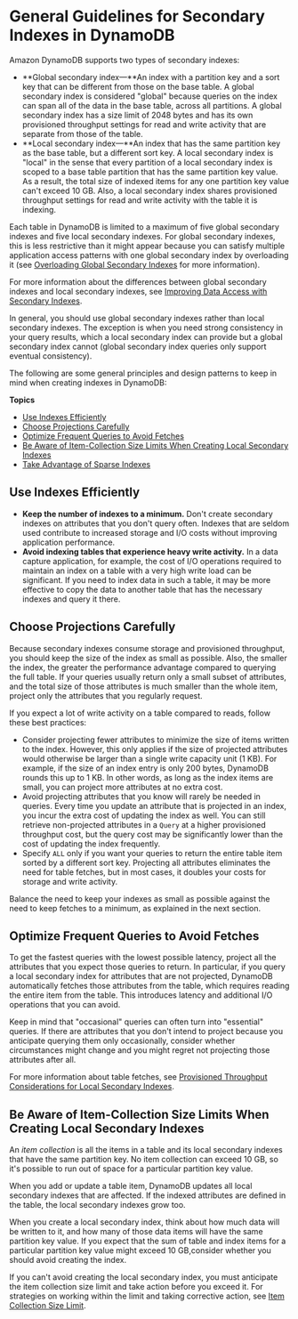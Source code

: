 # General Guidelines for Secondary Indexes in DynamoDB<a name="bp-indexes-general"></a>

Amazon DynamoDB supports two types of secondary indexes:
+ **Global secondary index—**An index with a partition key and a sort key that can be different from those on the base table\. A global secondary index is considered "global" because queries on the index can span all of the data in the base table, across all partitions\. A global secondary index has a size limit of 2048 bytes and has its own provisioned throughput settings for read and write activity that are separate from those of the table\.
+ **Local secondary index—**An index that has the same partition key as the base table, but a different sort key\. A local secondary index is "local" in the sense that every partition of a local secondary index is scoped to a base table partition that has the same partition key value\. As a result, the total size of indexed items for any one partition key value can't exceed 10 GB\. Also, a local secondary index shares provisioned throughput settings for read and write activity with the table it is indexing\.

Each table in DynamoDB is limited to a maximum of five global secondary indexes and five local secondary indexes\. For global secondary indexes, this is less restrictive than it might appear because you can satisfy multiple application access patterns with one global secondary index by overloading it \(see [Overloading Global Secondary Indexes](bp-gsi-overloading.md) for more information\)\.

For more information about the differences between global secondary indexes and local secondary indexes, see [Improving Data Access with Secondary Indexes](SecondaryIndexes.md)\.

In general, you should use global secondary indexes rather than local secondary indexes\. The exception is when you need strong consistency in your query results, which a local secondary index can provide but a global secondary index cannot \(global secondary index queries only support eventual consistency\)\.

The following are some general principles and design patterns to keep in mind when creating indexes in DynamoDB:

**Topics**
+ [Use Indexes Efficiently](#bp-indexes-general-efficiency)
+ [Choose Projections Carefully](#bp-indexes-general-projections)
+ [Optimize Frequent Queries to Avoid Fetches](#bp-indexes-general-fetches)
+ [Be Aware of Item\-Collection Size Limits When Creating Local Secondary Indexes](#bp-indexes-general-expanding-collections)
+ [Take Advantage of Sparse Indexes](bp-indexes-general-sparse-indexes.md)

## Use Indexes Efficiently<a name="bp-indexes-general-efficiency"></a>
+ **Keep the number of indexes to a minimum\.** Don't create secondary indexes on attributes that you don't query often\. Indexes that are seldom used contribute to increased storage and I/O costs without improving application performance\.
+ **Avoid indexing tables that experience heavy write activity\.** In a data capture application, for example, the cost of I/O operations required to maintain an index on a table with a very high write load can be significant\. If you need to index data in such a table, it may be more effective to copy the data to another table that has the necessary indexes and query it there\.

## Choose Projections Carefully<a name="bp-indexes-general-projections"></a>

Because secondary indexes consume storage and provisioned throughput, you should keep the size of the index as small as possible\. Also, the smaller the index, the greater the performance advantage compared to querying the full table\. If your queries usually return only a small subset of attributes, and the total size of those attributes is much smaller than the whole item, project only the attributes that you regularly request\.

If you expect a lot of write activity on a table compared to reads, follow these best practices:
+ Consider projecting fewer attributes to minimize the size of items written to the index\. However, this only applies if the size of projected attributes would otherwise be larger than a single write capacity unit \(1 KB\)\. For example, if the size of an index entry is only 200 bytes, DynamoDB rounds this up to 1 KB\. In other words, as long as the index items are small, you can project more attributes at no extra cost\.
+ Avoid projecting attributes that you know will rarely be needed in queries\. Every time you update an attribute that is projected in an index, you incur the extra cost of updating the index as well\. You can still retrieve non\-projected attributes in a `Query` at a higher provisioned throughput cost, but the query cost may be significantly lower than the cost of updating the index frequently\.
+ Specify `ALL` only if you want your queries to return the entire table item sorted by a different sort key\. Projecting all attributes eliminates the need for table fetches, but in most cases, it doubles your costs for storage and write activity\.

Balance the need to keep your indexes as small as possible against the need to keep fetches to a minimum, as explained in the next section\.

## Optimize Frequent Queries to Avoid Fetches<a name="bp-indexes-general-fetches"></a>

To get the fastest queries with the lowest possible latency, project all the attributes that you expect those queries to return\. In particular, if you query a local secondary index for attributes that are not projected, DynamoDB automatically fetches those attributes from the table, which requires reading the entire item from the table\. This introduces latency and additional I/O operations that you can avoid\.

Keep in mind that "occasional" queries can often turn into "essential" queries\. If there are attributes that you don't intend to project because you anticipate querying them only occasionally, consider whether circumstances might change and you might regret not projecting those attributes after all\.

For more information about table fetches, see [Provisioned Throughput Considerations for Local Secondary Indexes](LSI.md#LSI.ThroughputConsiderations)\.

## Be Aware of Item\-Collection Size Limits When Creating Local Secondary Indexes<a name="bp-indexes-general-expanding-collections"></a>

An *item collection* is all the items in a table and its local secondary indexes that have the same partition key\. No item collection can exceed 10 GB, so it's possible to run out of space for a particular partition key value\.

When you add or update a table item, DynamoDB updates all local secondary indexes that are affected\. If the indexed attributes are defined in the table, the local secondary indexes grow too\.

When you create a local secondary index, think about how much data will be written to it, and how many of those data items will have the same partition key value\. If you expect that the sum of table and index items for a particular partition key value might exceed 10 GB,consider whether you should avoid creating the index\.

If you can't avoid creating the local secondary index, you must anticipate the item collection size limit and take action before you exceed it\. For strategies on working within the limit and taking corrective action, see [Item Collection Size Limit](LSI.md#LSI.ItemCollections.SizeLimit)\.
